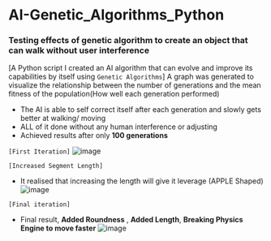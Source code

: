 # AI-Genetic_Algorithms_Python
### Testing effects of genetic algorithm to create an object that can walk without user interference 
[A Python script I created an AI algorithm that can evolve and improve its capabilities by itself using ``Genetic Algorithms``]
A graph was generated to visualize the relationship between the number of generations and the mean fitness of the population(How well each generation performed)
- The AI is able to self correct itself after each generation and slowly gets better at walking/ moving
- ALL of it done without any human interference or adjusting
- Achieved results after only **100 generations**

``[First Iteration]``
![image](https://github.com/RoninSanta/Artificial_Intelligence-Genetic_Algorithms_on_Objects/assets/109457795/90629e33-65e0-4299-836a-59664e0f6666=250x250 )

``[Increased Segment Length]``
- It realised that increasing the length will give it leverage
(APPLE Shaped)
![image](https://github.com/RoninSanta/Artificial_Intelligence-Genetic_Algorithms_on_Objects/assets/109457795/7b0238fb-cc48-42d7-aad8-6f590c28912d=250x250)

``[Final iteration]``
- Final result, __Added Roundness__ , __Added Length__, __Breaking Physics Engine to move faster__
![image](https://github.com/RoninSanta/Artificial_Intelligence-Genetic_Algorithms_on_Objects/assets/109457795/2bc4232f-d666-4c90-a9b7-bf70f67a0d6c=250x250)
